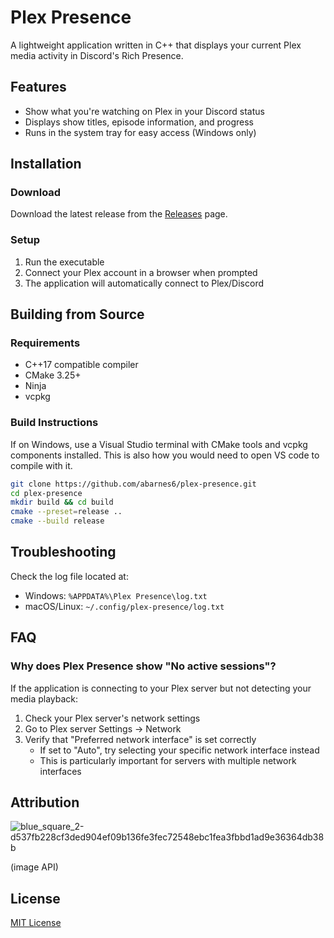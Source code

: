 # Plex Presence

A lightweight application written in C++ that displays your current Plex media activity in Discord's Rich Presence.

## Features

-   Show what you're watching on Plex in your Discord status
-   Displays show titles, episode information, and progress
-   Runs in the system tray for easy access (Windows only)

## Installation

### Download

Download the latest release from the [Releases](https://github.com/abarnes6/plex-presence/releases) page.

### Setup

1. Run the executable
2. Connect your Plex account in a browser when prompted
3. The application will automatically connect to Plex/Discord

## Building from Source

### Requirements

-   C++17 compatible compiler
-   CMake 3.25+
-   Ninja
-   vcpkg

### Build Instructions

If on Windows, use a Visual Studio terminal with CMake tools and vcpkg components installed. This is also how you would need to open VS code to compile with it.

```bash
git clone https://github.com/abarnes6/plex-presence.git
cd plex-presence
mkdir build && cd build
cmake --preset=release ..
cmake --build release
```

## Troubleshooting

Check the log file located at:

-   Windows: `%APPDATA%\Plex Presence\log.txt`
-   macOS/Linux: `~/.config/plex-presence/log.txt`

## FAQ

### Why does Plex Presence show "No active sessions"?

If the application is connecting to your Plex server but not detecting your media playback:

1. Check your Plex server's network settings
2. Go to Plex server Settings → Network
3. Verify that "Preferred network interface" is set correctly
    - If set to "Auto", try selecting your specific network interface instead
    - This is particularly important for servers with multiple network interfaces

## Attribution

![blue_square_2-d537fb228cf3ded904ef09b136fe3fec72548ebc1fea3fbbd1ad9e36364db38b](https://github.com/user-attachments/assets/38abfb34-72cf-46d9-9d17-724761aa570a)

(image API)

## License

[MIT License](LICENSE)
